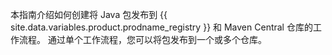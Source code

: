 本指南介绍如何创建将 Java 包发布到 {{ site.data.variables.product.prodname_registry }} 和 Maven Central 仓库的工作流程。 通过单个工作流程，您可以将包发布到一个或多个仓库。